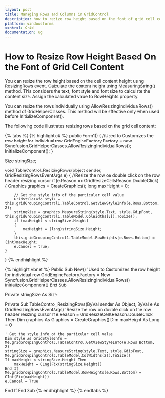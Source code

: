 ```yaml
---
layout: post
title: Managing Rows and Columns in GridControl 
description: how to resize row height based on the font of grid cell content
platform: windowsforms
control: Grid
documentation: ug
---
```


# How to Resize Row Height Based On the Font of Grid Cell Content

You can resize the row height based on the cell content height using ResizingRows event. Calculate the content height using MeasuringString() method. This considers the text, font style and font size to calculate the content size. Assign the calculated value to RowHeights property.

You can resize the rows individually using AllowResizingIndividualRows() method of GridHelperClasses. This method will be effective only when used before InitializeComponent().

The following code illustrates resizing rows based on the grid cell content: 

{% tabs %}
{% highlight c# %}
public Form1()
{
    //Used to Customizes the row height for individual row 
    GridEngineFactory.Factory = new Syncfusion.GridHelperClasses.AllowResizingIndividualRows();
    InitializeComponent();
}

Size stringSize;

void TableControl_ResizingRows(object sender, GridResizingRowsEventArgs e)
{
    //Resize the row on double click on the row header resizing cursor
    if (e.Reason == GridResizeCellsReason.DoubleClick)
    {
        Graphics graphics = CreateGraphics();
        long maxHeight = 0;

        // Get the style info of the particular cell value
        GridStyleInfo style = this.gridGroupingControl1.TableControl.GetViewStyleInfo(e.Rows.Bottom, 2);
        stringSize = graphics.MeasureString(style.Text, style.GdipFont, this.gridGroupingControl1.TableModel.ColWidths[2]).ToSize();
        if (maxHeight < stringSize.Height)
        {
            maxHeight = (long)stringSize.Height;
        }
        this.gridGroupingControl1.TableModel.RowHeights[e.Rows.Bottom] = (int)maxHeight;
        e.Cancel = true;
    }            
}
{% endhighlight %}

{% highlight vbnet %}
Public Sub New()
  'Used to Customizes the row height for individual row 
  GridEngineFactory.Factory = New Syncfusion.GridHelperClasses.AllowResizingIndividualRows()
  InitializeComponent()
End Sub

Private stringSize As Size

Private Sub TableControl_ResizingRows(ByVal sender As Object, ByVal e As GridResizingRowsEventArgs)
  'Resize the row on double click on the row header resizing cursor
  If e.Reason = GridResizeCellsReason.DoubleClick Then
	Dim graphics As Graphics = CreateGraphics()
	Dim maxHeight As Long = 0
    
	' Get the style info of the particular cell value
	Dim style As GridStyleInfo = Me.gridGroupingControl1.TableControl.GetViewStyleInfo(e.Rows.Bottom, 2)
	stringSize = graphics.MeasureString(style.Text, style.GdipFont, Me.gridGroupingControl1.TableModel.ColWidths(2)).ToSize()
	If maxHeight < stringSize.Height Then
		maxHeight = CLng(Fix(stringSize.Height))
	End If
	Me.gridGroupingControl1.TableModel.RowHeights(e.Rows.Bottom) = CInt(Fix(maxHeight))
	e.Cancel = True
  End If
End Sub
{% endhighlight %}
{% endtabs %}
